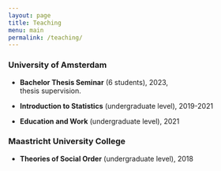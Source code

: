 ```yaml
---
layout: page
title: Teaching
menu: main
permalink: /teaching/
---
```



### University of Amsterdam

- **Bachelor Thesis Seminar** (6 students), 2023, \
thesis supervision.

- **Introduction to Statistics** (undergraduate level), 2019-2021 

- **Education and Work** (undergraduate level), 2021 

### Maastricht University College

- **Theories of Social Order** (undergraduate level), 2018 
